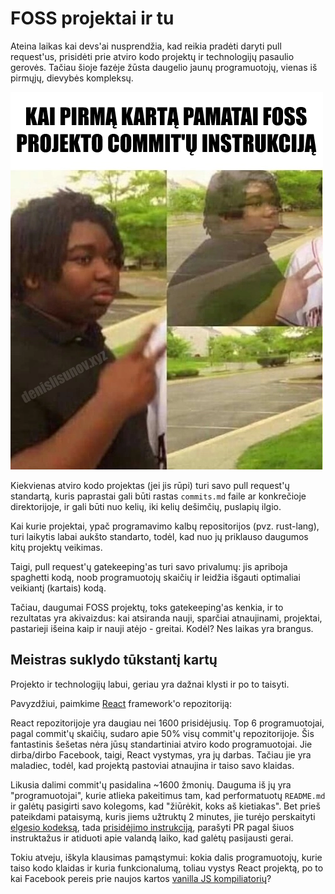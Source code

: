 # FOSS projektai ir tu

Ateina laikas kai devs'ai nusprendžia, kad reikia pradėti daryti pull request'us, prisidėti prie atviro kodo projektų ir technologijų pasaulio gerovės. Tačiau šioje fazėje žūsta daugelio jaunų programuotojų, vienas iš pirmųjų, dievybės kompleksų.

![Sveiki, atėjau prisidėti... Hmm, gal nereikia](/static/images/gallery/commit-dissapear.webp)

Kiekvienas atviro kodo projektas (jei jis rūpi) turi savo pull request'ų standartą, kuris paprastai gali būti rastas `commits.md` faile ar konkrečioje direktorijoje, ir gali būti nuo kelių, iki kelių dešimčių, puslapių ilgio.

Kai kurie projektai, ypač programavimo kalbų repositorijos (pvz. rust-lang), turi laikytis labai aukšto standarto, todėl, kad nuo jų priklauso daugumos kitų projektų veikimas. 

Taigi, pull request'ų gatekeeping'as turi savo privalumų: jis apriboja spaghetti kodą, noob programuotojų skaičių ir leidžia išgauti optimaliai veikiantį (kartais) kodą.

Tačiau, daugumai FOSS projektų, toks gatekeeping'as kenkia, ir to rezultatas yra akivaizdus: kai atsiranda nauji, sparčiai atnaujinami, projektai, pastarieji išeina kaip ir nauji atėjo - greitai. Kodėl? Nes laikas yra brangus.

## Meistras suklydo tūkstantį kartų

Projekto ir technologijų labui, geriau yra dažnai klysti ir po to taisyti.

Pavyzdžiui, paimkime [React](https://github.com/facebook/react) framework'o repozitoriją:

React repozitorijoje yra daugiau nei 1600 prisidėjusių. Top 6 programuotojai, pagal commit'ų skaičių, sudaro apie 50% visų commit'ų repozitorijoje. Šis fantastinis šešetas nėra jūsų standartiniai atviro kodo programuotojai. Jie dirba/dirbo Facebook, taigi, React vystymas, yra jų darbas. Tačiau jie yra maladiec, todėl, kad projektą pastoviai atnaujina ir taiso savo klaidas.

Likusia dalimi commit'ų pasidalina ~1600 žmonių. Dauguma iš jų yra "programuotojai", kurie atlieka pakeitimus tam, kad performatuotų `README.md` ir galėtų pasigirti savo kolegoms, kad "žiūrėkit, koks aš kietiakas". Bet prieš pateikdami pataisymą, kuris jiems užtruktų 2 minutes, jie turėjo perskaityti [elgesio kodeksą](https://code.fb.com/codeofconduct), tada [prisidėjimo instrukciją](https://reactjs.org/docs/how-to-contribute.html), parašyti PR pagal šiuos instruktažus ir atiduoti apie valandą laiko, kad galėtų pasijausti gerai.

Tokiu atveju, iškyla klausimas pamąstymui: kokia dalis programuotojų, kurie taiso kodo klaidas ir kuria funkcionalumą, toliau vystys React projektą, po to kai Facebook pereis prie naujos kartos [vanilla JS kompiliatorių](https://svelte.dev/)?